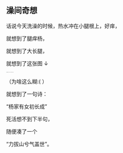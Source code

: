 ## 澡间奇想

话说今天洗澡的时候，热水冲在小腿根上，好痒，

就想到了腿痒杨，

就想到了大长腿，

就想到了这张图     $\downarrow$

<img src="C:\Users\Wang Lei\AppData\Roaming\Typora\typora-user-images\image-20220123235019561.png" alt="image-20220123235019561" style="zoom: 10%;" />

（为啥这么糊:( ）

就想到了一句诗：

“杨家有女初长成”

死活想不到下半句，

随便凑了一个

“力拔山兮气盖世”。
